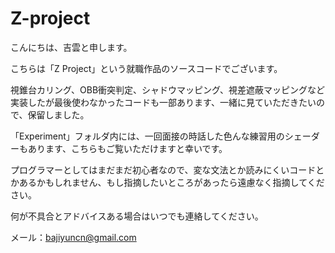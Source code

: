 # Z-project

こんにちは、吉雲と申します。

こちらは「Z Project」という就職作品のソースコードでございます。

視錐台カリング、OBB衝突判定、シャドウマッピング、視差遮蔽マッピングなど実装したが最後使わなかったコードも一部あります、一緒に見ていただきたいので、保留しました。

「Experiment」フォルダ内には、一回面接の時話した色んな練習用のシェーダーもあります、こちらもご覧いただけますと幸いです。

プログラマーとしてはまだまだ初心者なので、変な文法とか読みにくいコードとかあるかもしれません、もし指摘したいところがあったら遠慮なく指摘してください。

何が不具合とアドバイスある場合はいつでも連絡してください。

メール：bajiyuncn@gmail.com
